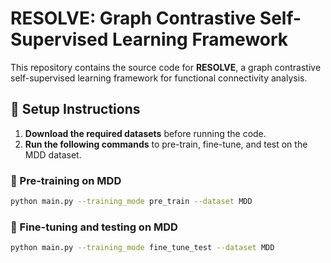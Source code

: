 # RESOLVE: Graph Contrastive Self-Supervised Learning Framework

This repository contains the source code for **RESOLVE**, a graph contrastive self-supervised learning framework for functional connectivity analysis.

## 🔹 Setup Instructions

1. **Download the required datasets** before running the code.  
2. **Run the following commands** to pre-train, fine-tune, and test on the MDD dataset.

### 🔹 Pre-training on MDD
```bash
python main.py --training_mode pre_train --dataset MDD

```
### 🔹 Fine-tuning and testing on MDD
```bash
python main.py --training_mode fine_tune_test --dataset MDD

```
